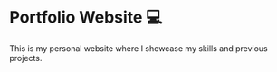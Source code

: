# Portfolio Website 💻

This is my personal website where I showcase my skills and previous projects.